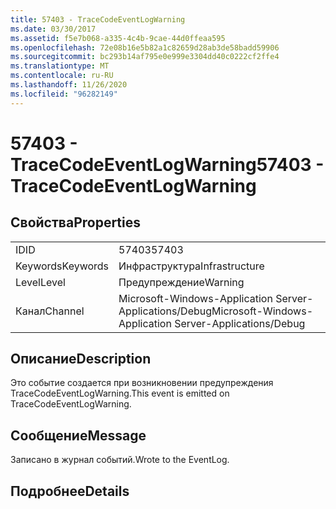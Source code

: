 ```yaml
---
title: 57403 - TraceCodeEventLogWarning
ms.date: 03/30/2017
ms.assetid: f5e7b068-a335-4c4b-9cae-44d0ffeaa595
ms.openlocfilehash: 72e08b16e5b82a1c82659d28ab3de58badd59906
ms.sourcegitcommit: bc293b14af795e0e999e3304dd40c0222cf2ffe4
ms.translationtype: MT
ms.contentlocale: ru-RU
ms.lasthandoff: 11/26/2020
ms.locfileid: "96282149"
---
```

# <a name="57403---tracecodeeventlogwarning"></a><span data-ttu-id="7f6ce-102">57403 - TraceCodeEventLogWarning</span><span class="sxs-lookup"><span data-stu-id="7f6ce-102">57403 - TraceCodeEventLogWarning</span></span>

## <a name="properties"></a><span data-ttu-id="7f6ce-103">Свойства</span><span class="sxs-lookup"><span data-stu-id="7f6ce-103">Properties</span></span>  
  
|||  
|-|-|  
|<span data-ttu-id="7f6ce-104">ID</span><span class="sxs-lookup"><span data-stu-id="7f6ce-104">ID</span></span>|<span data-ttu-id="7f6ce-105">57403</span><span class="sxs-lookup"><span data-stu-id="7f6ce-105">57403</span></span>|  
|<span data-ttu-id="7f6ce-106">Keywords</span><span class="sxs-lookup"><span data-stu-id="7f6ce-106">Keywords</span></span>|<span data-ttu-id="7f6ce-107">Инфраструктура</span><span class="sxs-lookup"><span data-stu-id="7f6ce-107">Infrastructure</span></span>|  
|<span data-ttu-id="7f6ce-108">Level</span><span class="sxs-lookup"><span data-stu-id="7f6ce-108">Level</span></span>|<span data-ttu-id="7f6ce-109">Предупреждение</span><span class="sxs-lookup"><span data-stu-id="7f6ce-109">Warning</span></span>|  
|<span data-ttu-id="7f6ce-110">Канал</span><span class="sxs-lookup"><span data-stu-id="7f6ce-110">Channel</span></span>|<span data-ttu-id="7f6ce-111">Microsoft-Windows-Application Server-Applications/Debug</span><span class="sxs-lookup"><span data-stu-id="7f6ce-111">Microsoft-Windows-Application Server-Applications/Debug</span></span>|  
  
## <a name="description"></a><span data-ttu-id="7f6ce-112">Описание</span><span class="sxs-lookup"><span data-stu-id="7f6ce-112">Description</span></span>  

 <span data-ttu-id="7f6ce-113">Это событие создается при возникновении предупреждения TraceCodeEventLogWarning.</span><span class="sxs-lookup"><span data-stu-id="7f6ce-113">This event is emitted on TraceCodeEventLogWarning.</span></span>  
  
## <a name="message"></a><span data-ttu-id="7f6ce-114">Сообщение</span><span class="sxs-lookup"><span data-stu-id="7f6ce-114">Message</span></span>  

 <span data-ttu-id="7f6ce-115">Записано в журнал событий.</span><span class="sxs-lookup"><span data-stu-id="7f6ce-115">Wrote to the EventLog.</span></span>  
  
## <a name="details"></a><span data-ttu-id="7f6ce-116">Подробнее</span><span class="sxs-lookup"><span data-stu-id="7f6ce-116">Details</span></span>
